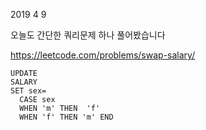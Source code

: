 2019 4 9


오늘도 간단한 쿼리문제 하나 풀어봤습니다

https://leetcode.com/problems/swap-salary/

```mssql
UPDATE 
SALARY 
SET sex= 
  CASE sex
  WHEN 'm' THEN  'f'
  WHEN 'f' THEN 'm' END
```

